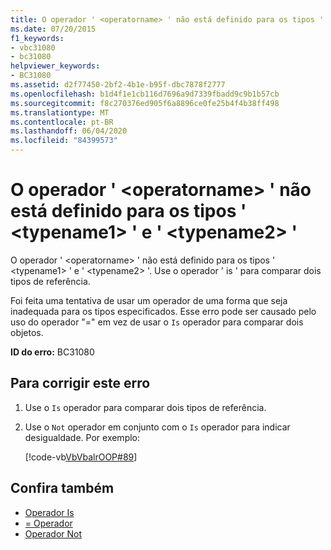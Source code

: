 ```yaml
---
title: O operador ' <operatorname> ' não está definido para os tipos ' <typename1> ' e ' <typename2> '
ms.date: 07/20/2015
f1_keywords:
- vbc31080
- bc31080
helpviewer_keywords:
- BC31080
ms.assetid: d2f77450-2bf2-4b1e-b95f-dbc7878f2777
ms.openlocfilehash: b1d4f1e1cb116d7696a9d7339fbadd9c9b1b57cb
ms.sourcegitcommit: f8c270376ed905f6a8896ce0fe25b4f4b38ff498
ms.translationtype: MT
ms.contentlocale: pt-BR
ms.lasthandoff: 06/04/2020
ms.locfileid: "84399573"
---
```

# <a name="operator-operatorname-is-not-defined-for-types-typename1-and-typename2"></a>O operador ' \<operatorname> ' não está definido para os tipos ' \<typename1> ' e ' \<typename2> '
O operador ' \<operatorname> ' não está definido para os tipos ' \<typename1> ' e ' \<typename2> '. Use o operador ' is ' para comparar dois tipos de referência.  
  
 Foi feita uma tentativa de usar um operador de uma forma que seja inadequada para os tipos especificados. Esse erro pode ser causado pelo uso do operador "=" em vez de usar o `Is` operador para comparar dois objetos.  
  
 **ID do erro:** BC31080  
  
## <a name="to-correct-this-error"></a>Para corrigir este erro  
  
1. Use o `Is` operador para comparar dois tipos de referência.  
  
2. Use o `Not` operador em conjunto com o `Is` operador para indicar desigualdade. Por exemplo:  
  
     [!code-vb[VbVbalrOOP#89](~/samples/snippets/visualbasic/VS_Snippets_VBCSharp/VbVbalrOOP/VB/OOP.vb#89)]
  
## <a name="see-also"></a>Confira também

- [Operador Is](../language-reference/operators/is-operator.md)
- [= Operador](../language-reference/operators/assignment-operator.md)
- [Operador Not](../language-reference/operators/not-operator.md)
